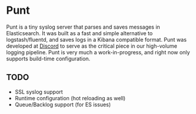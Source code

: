 # Punt

Punt is a tiny syslog server that parses and saves messages in Elasticsearch. It was built as a fast and simple alternative to logstash/fluentd, and saves logs in a Kibana compatible format. Punt was developed at [Discord](https://github.com/hammerandchisel) to serve as the critical piece in our high-volume logging pipeline. Punt is very much a work-in-progress, and right now only supports build-time configuration.


## TODO

- SSL syslog support
- Runtime configuration (hot reloading as well)
- Queue/Backlog support (for ES issues)
